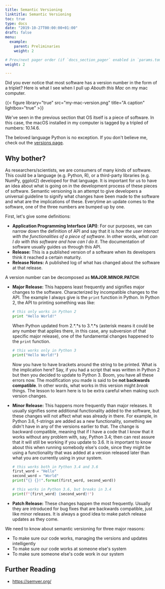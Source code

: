 ```yaml
---
title: Semantic Versioning
linktitle: Semantic Versioning
toc: true
type: docs
date: "2019-10-27T00:00:00+01:00"
draft: false
menu:
  example:
    parent: Preliminaries
    weight: 2

# Prev/next pager order (if `docs_section_pager` enabled in `params.toml`)
weight: 2

---
```


Did you ever notice that most software has a version number in the form of a triplet?
Here is what I see when I pull up _Abouth this Mac_ on my mac computer.

{{< figure library="true" src="my-mac-version.png" title="A caption" lightbox="true" >}}

We've seen in the previous section that OS itself is a piece of software.
In this case, the macOS installed in my computer is tagged by a tripled of numbers: 10.14.6.

The beloved language Python is no exception. 
If you don't believe me, check out the [versions page](https://www.python.org/doc/versions/).

## Why bother?

As researchers/scientists, we are consumers of many kinds of software.
This could be a language (e.g. Python, R), or a third-party libraries (e.g. NumPy, ggplot2) developed for that language.
It is important for us to have an idea about what is going on in the development process of these pieces of software.
Semantic versioning is an attempt to give developers a universal guideline to signify what changes have been made to the software and what are the implications of these.
Everytime an update comes to the software, one of the three numbers are bumped up by one.

First, let's give some definitions:

* **Application Programming Interface (API)**: For our purposes, we can narrow down the definition of API and say that it is _how the user interact with the functionalities of a piece of software_. In other words, _what can I do with this software and how can I do it_. The documentation of software usually guides us through this API.
* **Release:** This is a published version of a software when its developers think it reached a certain maturity.
* __Release Notes:__ A published log of what has changed about the software at that release.

A version number can be decomposed as __MAJOR.MINOR.PATCH__:

- __Major Release:__ This happens least frequently and signifies major changes to the software. Characterized by incompatible changes to the API. The example I always give is the `print` function in Python. In Python 2, the API to printing something was like:

  ```python
  # this only works in Python 2
  print "Hello World!"
  ```

  When Python updated from 2.\*.\*s to 3.\*.\*s (asterisk means it could be any number that applies there, in this case, any subversion of that specific major release), one of the fundamental changes happened to the `print` function.

  ```python
  # this works only in Python 3
  print("Hello World!")
  ```

  Now you have to have brackets around the string to be printed.
  What is the implication here? 
  Say, if you had a script that was written in Python 2 but then you decided to update to Python 3.
  Boom, you have all these errors now.
  The modification you made is said to be __not backwards compatible__.
  In other words, what works in this version might *break* things.
  The lesson to learn here is to be extra careful when making such version changes.

- __Minor Release:__ This happens more frequently than major releases. 
  It usually signifies some additional functionality added to the software, but these changes will not affect what was already in there.
  For example, in Python 3.6, f-strings are added as a new functionality, something we didn't have in any of the versions earlier to that. 
  The change is backward compatible, meaning that if I have a code that I know that it works without any problem with, say, Python 3.4; then can rest assure that it will still be working if you update to 3.6.
  It is important to know about this when running somebody else's code, since they might be using a functionality that was added at a version released later than what you are currently using in your system.

  ```python
  # this works both in Python 3.4 and 3.6
  first_word = "Hello"
  second_word = "World"
  print("{} {}!".format(first_word, second_word))
  
  # this works in Python 3.6, but breaks in 3.4
  print(f"{first_word} {second_word}!")
  ```

- **Patch Release:** These changes happen the most frequently.
  Usually they are introduced for bug fixes that are backwards compatible, just like minor releases.
  It is always a good idea to make patch release updates as they come.

We need to know about semantic versioning for three major reasons:

- To make sure our code works, managing the versions and updates intelligently
- To make sure our code works at someone else's system
- To make sure someone else's code work in our system

## Further Reading

* https://semver.org/


